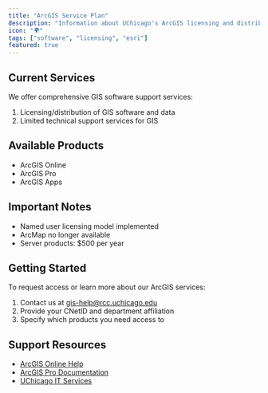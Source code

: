 ```yaml
---
title: "ArcGIS Service Plan"
description: "Information about UChicago's ArcGIS licensing and distribution"
icon: "🌍"
tags: ["software", "licensing", "esri"]
featured: true
---
```


## Current Services

We offer comprehensive GIS software support services:

1. Licensing/distribution of GIS software and data
2. Limited technical support services for GIS

## Available Products

- ArcGIS Online
- ArcGIS Pro
- ArcGIS Apps

## Important Notes

- Named user licensing model implemented
- ArcMap no longer available
- Server products: $500 per year

## Getting Started

To request access or learn more about our ArcGIS services:

1. Contact us at [gis-help@rcc.uchicago.edu](mailto:gis-help@rcc.uchicago.edu)
2. Provide your CNetID and department affiliation
3. Specify which products you need access to

## Support Resources

- [ArcGIS Online Help](https://doc.arcgis.com/en/arcgis-online/)
- [ArcGIS Pro Documentation](https://pro.arcgis.com/en/pro-app/)
- [UChicago IT Services](https://its.uchicago.edu/)
